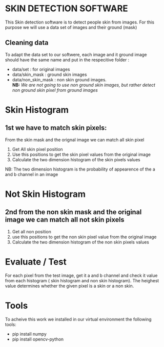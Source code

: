 # SKIN DETECTION SOFTWARE
This Skin detection software is to detect people skin from images. 
For this purpose we will use a data set of images and their ground (mask)
## Cleaning data 
To adapt the data set to our softwere, each image and it ground 
image should have the same name and put in the respecitive folder
:
- data/set : for original images
- data/skin_mask : ground skin images 
- data/non_skin_mask : non skin ground images.  
**NB:** _We are not going to use non ground skin images, but 
rather detect non ground skin pixel from ground images_

# Skin Histogram
## 1st we have to match skin pixels:
From the skin mask and the orignal image we can match all skin pixel 
1. Get All skin pixel position
2. Use this positions to get the skin pixel values from the original image 
3. Calculate the two dimension histogram of the skin pixels values

NB: The two dimension histogram is the probability of appearence of the a and b channel in an image

# Not Skin Histogram
## 2nd from the non skin mask and the original image we can match all not skin pixels 
1. Get all non position 
2. use this positions to get the non skin pixel value from the original image 
3. Calculate the two dimension histogram of the non skin pixels values

# Evaluate / Test 
For each pixel from the test image, get it a and b channel and check it value from each histogram
( skin histogram and non skin histogram). 
The heighest value determines whether the given pixel is a skin or a non skin.
    
# Tools 
To acheive this work we installed in our virtual environment the 
following tools:
- pip install numpy
- pip install opencv-python
